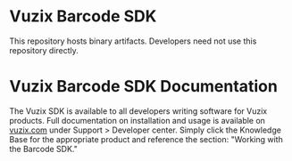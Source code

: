 # Vuzix Barcode SDK
This repository hosts binary artifacts. Developers need not use this repository directly.

# Vuzix Barcode SDK Documentation
The Vuzix SDK is available to all developers writing software for Vuzix products. Full documentation on installation and usage is available on
[vuzix.com](https://www.vuzix.com) under Support > Developer center. Simply click the Knowledge Base for the appropriate product and reference the
section: "Working with the Barcode SDK."
